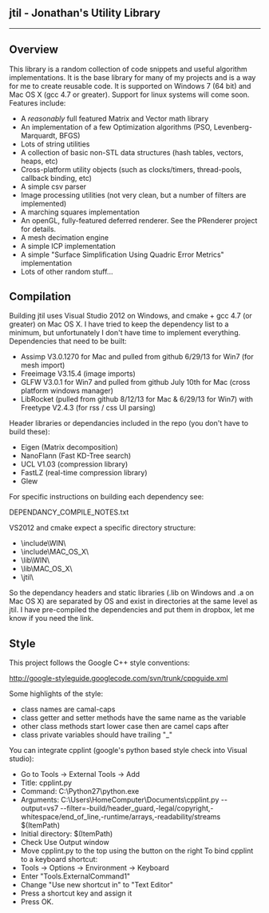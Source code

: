 **jtil - Jonathan's Utility Library**
---------
---------

**Overview**
--------

This library is a random collection of code snippets and useful algorithm implementations.  It is the base library for many of my projects and is a way for me to create reusable code.  It is supported on Windows 7 (64 bit) and Mac OS X (gcc 4.7 or greater).  Support for linux systems will come soon.  Features include:

- A _reasonably_ full featured Matrix and Vector math library
- An implementation of a few Optimization algorithms (PSO, Levenberg-Marquardt, BFGS)
- Lots of string utilities
- A collection of basic non-STL data structures (hash tables, vectors, heaps, etc)
- Cross-platform utility objects (such as clocks/timers, thread-pools, callback binding, etc)
- A simple csv parser
- Image processing utilities (not very clean, but a number of filters are implemented)
- A marching squares implementation
- An openGL, fully-featured deferred renderer.  See the PRenderer project for details.
- A mesh decimation engine
- A simple ICP implementation
- A simple "Surface Simplification Using Quadric Error Metrics" implementation
- Lots of other random stuff...

**Compilation**
---------------

Building jtil uses Visual Studio 2012 on Windows, and cmake + gcc 4.7 (or greater) on Mac OS X.  I have tried to keep the dependency list to a minimum, but unfortunately I don't have time to implement everything.  Dependencies that need to be built:

- Assimp V3.0.1270 for Mac and pulled from github 6/29/13 for Win7 (for mesh import)
- Freeimage V3.15.4 (image imports)
- GLFW V3.0.1 for Win7 and pulled from github July 10th for Mac (cross platform windows manager)
- LibRocket (pulled from github 8/12/13 for Mac & 6/29/13 for Win7) with Freetype V2.4.3 (for rss / css UI parsing)

Header libraries or dependancies included in the repo (you don't have to build these):

- Eigen (Matrix decomposition)
- NanoFlann (Fast KD-Tree search)
- UCL V1.03 (compression library)
- FastLZ (real-time compression library)
- Glew

For specific instructions on building each dependency see: 

DEPENDANCY\_COMPILE\_NOTES.txt

VS2012 and cmake expect a specific directory structure:

- \\include\\WIN\\
- \\include\\MAC\_OS\_X\\
- \\lib\\WIN\\
- \\lib\\MAC\_OS\_X\\
- \\jtil\\

So the dependancy headers and static libraries (.lib on Windows and .a on Mac OS X) are separated by OS and exist in directories at the same level as jtil.  I have pre-compiled the dependencies and put them in dropbox, let me know if you need the link.

**Style**
---------

This project follows the Google C++ style conventions: 

<http://google-styleguide.googlecode.com/svn/trunk/cppguide.xml>

Some highlights of the style:

- class names are camal-caps
- class getter and setter methods have the same name as the variable
- other class methods start lower case then are camel caps after
- class private variables should have trailing "_"

You can integrate cpplint (google's python based style check into Visual studio): 

- Go to Tools -> External Tools -> Add
- Title: cpplint.py
- Command: C:\Python27\python.exe
- Arguments: C:\Users\HomeComputer\Documents\cpplint.py --output=vs7 --filter=-build/header_guard,-legal/copyright,-whitespace/end_of_line,-runtime/arrays,-readability/streams $(ItemPath) 
- Initial directory: $(ItemPath)
- Check Use Output window
- Move cpplint.py to the top using the button on the right
To bind cpplint to a keyboard shortcut:
- Tools -> Options -> Environment -> Keyboard
- Enter "Tools.ExternalCommand1"
- Change "Use new shortcut in" to "Text Editor"
- Press a shortcut key and assign it
- Press OK.

